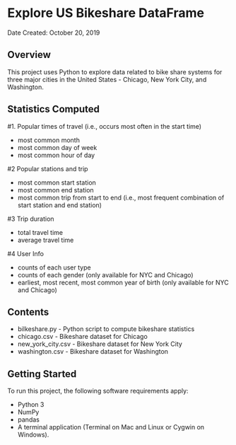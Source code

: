 # Explore US Bikeshare DataFrame
Date Created: October 20, 2019
## Overview
This project uses Python to explore data related to bike share systems for three
major cities in the United States - Chicago, New York City, and Washington.

## Statistics Computed
#1. Popular times of travel (i.e., occurs most often in the start time)

  * most common month
  * most common day of week
  * most common hour of day

#2 Popular stations and trip

  * most common start station
  * most common end station
  * most common trip from start to end (i.e., most frequent combination of start
     station and end station)

#3 Trip duration

  * total travel time
  * average travel time

#4 User Info

  * counts of each user type
  * counts of each gender (only available for NYC and Chicago)
  * earliest, most recent, most common year of birth (only available for NYC
     and Chicago)

## Contents
  * bilkeshare.py - Python script to compute bikeshare statistics
  * chicago.csv - Bikeshare dataset for Chicago
  * new_york_city.csv - Bikeshare dataset for New York City
  * washington.csv - Bikeshare dataset for Washington

## Getting Started
To run this project, the following software requirements apply:
* Python 3
* NumPy
* pandas
* A terminal application (Terminal on Mac and Linux or Cygwin on Windows).
